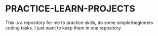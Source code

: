 # PRACTICE-LEARN-PROJECTS

This is a repository for me to practice skills, do some simple/beginners coding tasks. I just want to keep them in one repository.
